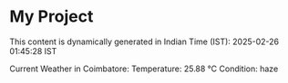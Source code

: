 # My Project

This content is dynamically generated in Indian Time (IST): 2025-02-26 01:45:28 IST


Current Weather in Coimbatore:
Temperature: 25.88 °C
Condition: haze
